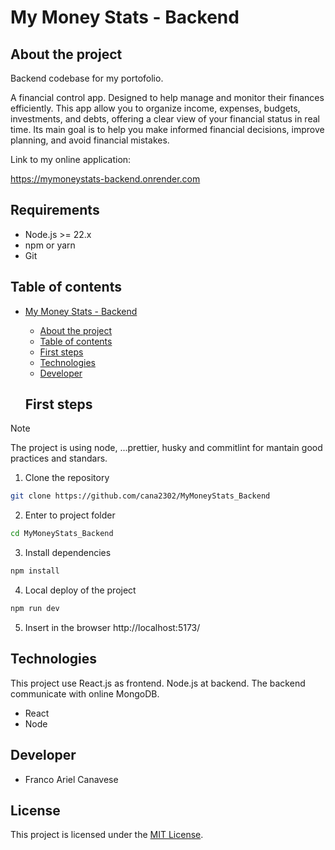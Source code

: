 # My Money Stats - Backend

## About the project

Backend codebase for my portofolio.

A financial control app. Designed to help manage and monitor their finances efficiently. This app allow you to organize income, expenses, budgets, investments, and debts, offering a clear view of your financial status in real time. Its main goal is to help you make informed financial decisions, improve planning, and avoid financial mistakes.

Link to my online application:

https://mymoneystats-backend.onrender.com

## Requirements

-   Node.js >= 22.x
-   npm or yarn
-   Git

## Table of contents

- [My Money Stats - Backend](#my-money-stats-backend)
  - [About the project](#about-the-project)
  - [Table of contents](#table-of-contents)
  - [First steps](#first-steps)
  - [Technologies](#technologies)
  - [Developer](#developer)

  ## First steps

> [!NOTE]
> The project is using node, ...prettier, husky and commitlint for mantain good practices and standars.

1. Clone the repository

```bash
git clone https://github.com/cana2302/MyMoneyStats_Backend
```

2. Enter to project folder

```bash
cd MyMoneyStats_Backend
```

3. Install dependencies

```bash
npm install
```

4. Local deploy of the project

```bash
npm run dev
```

5. Insert in the browser http://localhost:5173/

## Technologies

This project use React.js as frontend. 
Node.js at backend. 
The backend communicate with online MongoDB.

- React
- Node

## Developer

- Franco Ariel Canavese

## License

This project is licensed under the [MIT License](LICENSE).

